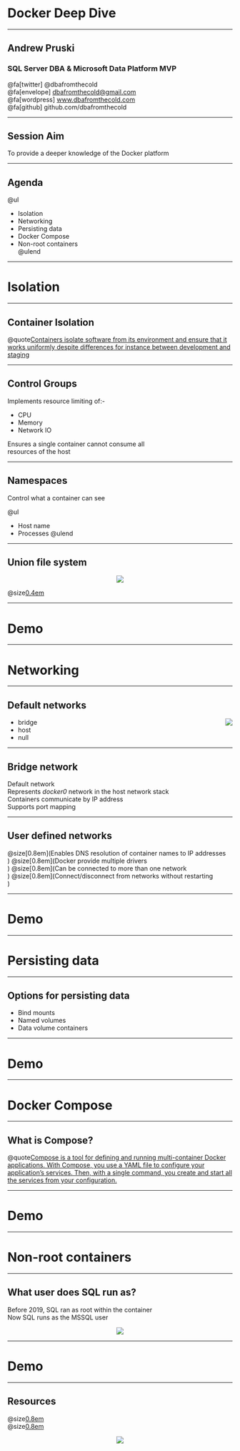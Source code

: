 # Docker Deep Dive

---

## Andrew Pruski

### SQL Server DBA & Microsoft Data Platform MVP

@fa[twitter] @dbafromthecold <br>
@fa[envelope] dbafromthecold@gmail.com <br>
@fa[wordpress] www.dbafromthecold.com <br>
@fa[github] github.com/dbafromthecold

---

## Session Aim

To provide a deeper knowledge of the Docker platform

---

## Agenda

@ul
- Isolation<br>
- Networking<br>
- Persisting data<br>
- Docker Compose<br>
- Non-root containers<br>
@ulend

---

# Isolation

---

## Container Isolation

@quote[Containers isolate software from its environment and ensure that it works uniformly despite differences for instance between development and staging](https://www.docker.com/resources/what-container)

---

## Control Groups

Implements resource limiting of:-
- CPU
- Memory
- Network IO

Ensures a single container cannot consume all<br>
resources of the host

---

## Namespaces

Control what a container can see<br>

@ul
- Host name
- Processes
@ulend

---

## Union file system

<p align="center">
<img src="assets/images/docker_container_layers.jpg"/>
</p>

@size[0.4em](https://docs.docker.com/v17.09/engine/userguide/storagedriver/imagesandcontainers/#container-and-layers)

---

# Demo

---

# Networking

---

## Default networks

<img src="assets/images/docker_default_networks.png" style="float: right"/>

- bridge<br>
- host<br>
- null<br>

---

## Bridge network

Default network<br>
Represents _docker0_ network in the host network stack<br>
Containers communicate by IP address<br>
Supports port mapping 

---

## User defined networks

@size[0.8em](Enables DNS resolution of container names to IP addresses<br>)
@size[0.8em](Docker provide multiple drivers<br>)
@size[0.8em](Can be connected to more than one network<br>)
@size[0.8em](Connect/disconnect from networks without restarting<br>)

---

# Demo

---

# Persisting data

---

## Options for persisting data

- Bind mounts<br>
- Named volumes<br>
- Data volume containers<br>

---

# Demo

---

# Docker Compose

---

## What is Compose?

@quote[Compose is a tool for defining and running multi-container Docker applications. With Compose, you use a YAML file to configure your application’s services. Then, with a single command, you create and start all the services from your configuration.](docs.docker.com/compose)

---

# Demo

---

# Non-root containers

---

## What user does SQL run as?

Before 2019, SQL ran as root within the container<br>
Now SQL runs as the MSSQL user<br>

<p align="center">
<img src="assets/images/sql_nonroot_container.png" />
</p>

---

# Demo

---

## Resources

@size[0.8em](https://tinyurl.com/yyz8fe9x/DockerDeepDive)<br>
@size[0.8em](http://tinyurl.com/y3x29t3j/summary-of-my-container-series/)

<p align="center">
<img src="assets/images/dockerdeepdive_qr_code.png" />
</p>

